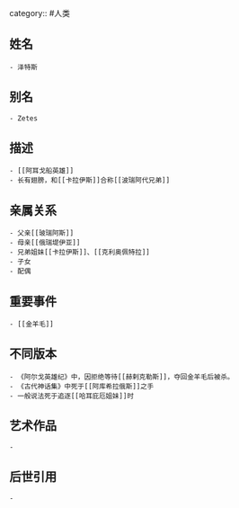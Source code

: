 category:: #人类
## 姓名
	- 泽特斯
## 别名
	- Zetes
## 描述
	- [[阿耳戈船英雄]]
	- 长有翅膀，和[[卡拉伊斯]]合称[[波瑞阿代兄弟]]
## 亲属关系
	- 父亲[[玻瑞阿斯]]
	- 母亲[[俄瑞堤伊亚]]
	- 兄弟姐妹[[卡拉伊斯]]、[[克利奥佩特拉]]
	- 子女
	- 配偶
## 重要事件
	- [[金羊毛]]
## 不同版本
	- 《阿尔戈英雄纪》中，因拒绝等待[[赫剌克勒斯]]，夺回金羊毛后被杀。
	- 《古代神话集》中死于[[阿库希拉俄斯]]之手
	- 一般说法死于追逐[[哈耳庇厄姐妹]]时
## 艺术作品
	-
## 后世引用
	-

